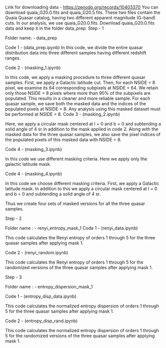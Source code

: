 Link for downloading data - https://zenodo.org/records/10403370
You can download quaia_G20.0.fits and quaia_G20.5.fits.
These two files contain the Quaia Quasar catalog, having two different apparent magnitude (G-band) cuts. In our analysis, we use quaia_G20.0.fits.
Download quaia_G20.0.fits data and keep it in the folder data_prep.
Step - 1 

Folder name: - data_prep

Code 1 -  (data_prep.ipynb)
In this code, we divide the entire quasar distribution data into three different samples having different redshift ranges. 

Code 2 - (masking_1.ipynb)

In this code, we apply a masking procedure to three different quasar samples. First, we apply a Galactic latitude cut. Then, for each NSIDE = 8 pixel, we examine its 64 corresponding subpixels at NSIDE = 64. We retain only those NSIDE = 8 pixels where more than 90% of the subpixels are populated. This results in a cleaner and more reliable sample.
For each quasar sample, we save both the masked data and the indices of the populated pixels at NSIDE = 8.
Any analysis using this masked dataset must be performed at NSIDE = 8.
Code 3 - (masking_2.ipynb)

Here, we apply a circular mask centered at l = 0 and b = 0 and subtending a solid angle of 4 sr in addition to the mask applied in code 2.
Along with the masked data for the three quasar samples, we also save the pixel indices of the populated pixels of this masked data with NSIDE = 8.

Code 4 - (masking_3.ipynb)

In this code we use different masking criteria. Here we apply only the galactic latitude mask.

Code 4 - (masking_4.ipynb)

In this code we choose different masking criteria. First, we apply a Galactic latitude mask. In addition to this we apply a circular mask centered at l = 0 and b = 0 and subtending a solid angle of 4 sr.


Thus we create four sets of masked versions for all the three quasar samples.



Step - 2

Folder name : - renyi_entropy_mask_1
Code 1 -  (renyi_data.ipynb)

This code calculates the Renyi entropy of orders 1 through 5 for the three quasar samples after applying mask 1.


Code 2 -  (renyi_random.ipynb)

This code calculates the Renyi entropy of orders 1 through 5 for the randomized versions of the three quasar samples after applying mask 1.



Step - 3

Folder name : - entropy_dispersion_mask_1

Code 1 -  (entropy_disp_data.ipynb)

This code calculates the normalized entropy dispersion of orders 1 through 5 for the three quasar samples after applying mask 1.


Code 2 -  (entropy_disp_rand.ipynb)

This code calculates the normalized entropy dispersion of orders 1 through 5 for the randomized versions of the three quasar samples after applying mask 1.



